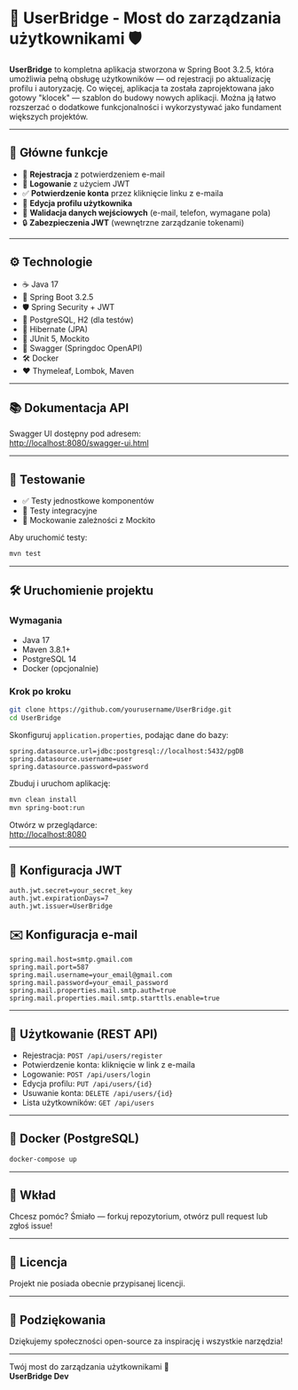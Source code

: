 # 🧩 UserBridge - Most do zarządzania użytkownikami 🛡️

**UserBridge** to kompletna aplikacja stworzona w Spring Boot 3.2.5, która umożliwia pełną obsługę użytkowników — od rejestracji po aktualizację profilu i autoryzację. Co więcej, aplikacja ta została zaprojektowana jako gotowy "klocek" — szablon do budowy nowych aplikacji. Można ją łatwo rozszerzać o dodatkowe funkcjonalności i wykorzystywać jako fundament większych projektów.

---

## 🚀 Główne funkcje

- 📝 **Rejestracja** z potwierdzeniem e-mail
- 🔐 **Logowanie** z użyciem JWT
- ✅ **Potwierdzenie konta** przez kliknięcie linku z e-maila
- 👤 **Edycja profilu użytkownika**
- 🧾 **Walidacja danych wejściowych** (e-mail, telefon, wymagane pola)
- 🔒 **Zabezpieczenia JWT** (wewnętrzne zarządzanie tokenami)

---

## ⚙️ Technologie

- ☕ Java 17
- 🌱 Spring Boot 3.2.5
- 🛡 Spring Security + JWT
- 🐘 PostgreSQL, H2 (dla testów)
- 🔄 Hibernate (JPA)
- 🧪 JUnit 5, Mockito
- 📄 Swagger (Springdoc OpenAPI)
- 🛠️ Docker
- ❤️ Thymeleaf, Lombok, Maven

---

## 📚 Dokumentacja API

Swagger UI dostępny pod adresem:  
[http://localhost:8080/swagger-ui.html](http://localhost:8080/swagger-ui.html)

---

## 🧪 Testowanie

- ✅ Testy jednostkowe komponentów
- 🔄 Testy integracyjne
- 🧱 Mockowanie zależności z Mockito

Aby uruchomić testy:

```bash
mvn test
```

---

## 🛠️ Uruchomienie projektu

### Wymagania

- Java 17
- Maven 3.8.1+
- PostgreSQL 14
- Docker (opcjonalnie)

### Krok po kroku

```bash
git clone https://github.com/yourusername/UserBridge.git
cd UserBridge
```

Skonfiguruj `application.properties`, podając dane do bazy:

```properties
spring.datasource.url=jdbc:postgresql://localhost:5432/pgDB
spring.datasource.username=user
spring.datasource.password=password
```

Zbuduj i uruchom aplikację:

```bash
mvn clean install
mvn spring-boot:run
```

Otwórz w przeglądarce:  
[http://localhost:8080](http://localhost:8080)

---

## 🔐 Konfiguracja JWT

```properties
auth.jwt.secret=your_secret_key
auth.jwt.expirationDays=7
auth.jwt.issuer=UserBridge
```

## ✉️ Konfiguracja e-mail

```properties
spring.mail.host=smtp.gmail.com
spring.mail.port=587
spring.mail.username=your_email@gmail.com
spring.mail.password=your_email_password
spring.mail.properties.mail.smtp.auth=true
spring.mail.properties.mail.smtp.starttls.enable=true
```

---

## 👥 Użytkowanie (REST API)

- Rejestracja: `POST /api/users/register`
- Potwierdzenie konta: kliknięcie w link z e-maila
- Logowanie: `POST /api/users/login`
- Edycja profilu: `PUT /api/users/{id}`
- Usuwanie konta: `DELETE /api/users/{id}`
- Lista użytkowników: `GET /api/users`

---

## 🐳 Docker (PostgreSQL)

```bash
docker-compose up
```

---

## 🤝 Wkład

Chcesz pomóc? Śmiało — forkuj repozytorium, otwórz pull request lub zgłoś issue!

---

## 📄 Licencja

Projekt nie posiada obecnie przypisanej licencji.

---

## 🙏 Podziękowania

Dziękujemy społeczności open-source za inspirację i wszystkie narzędzia!

---

Twój most do zarządzania użytkownikami 🧩  
**UserBridge Dev**
